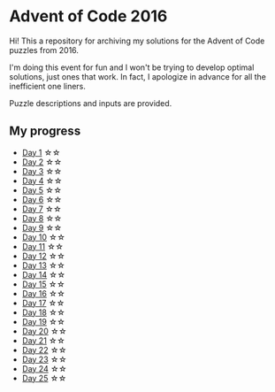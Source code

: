 # Advent of Code 2016

Hi! This a repository for archiving my solutions for the Advent of Code puzzles from 2016.

I'm doing this event for fun and I won't be trying to develop optimal solutions, just ones that work. In fact, I apologize in advance for all the inefficient one liners.

Puzzle descriptions and inputs are provided.

## My progress

- [Day 1](day01) ☆☆
- [Day 2](day02) ☆☆
- [Day 3](day03) ☆☆
- [Day 4](day04) ☆☆
- [Day 5](day05) ☆☆
- [Day 6](day06) ☆☆
- [Day 7](day07) ☆☆
- [Day 8](day08) ☆☆
- [Day 9](day09) ☆☆
- [Day 10](day10) ☆☆
- [Day 11](day11) ☆☆
- [Day 12](day12) ☆☆
- [Day 13](day13) ☆☆
- [Day 14](day14) ☆☆
- [Day 15](day15) ☆☆
- [Day 16](day16) ☆☆
- [Day 17](day17) ☆☆
- [Day 18](day18) ☆☆
- [Day 19](day19) ☆☆
- [Day 20](day20) ☆☆
- [Day 21](day21) ☆☆
- [Day 22](day22) ☆☆
- [Day 23](day23) ☆☆
- [Day 24](day24) ☆☆
- [Day 25](day25) ☆☆
